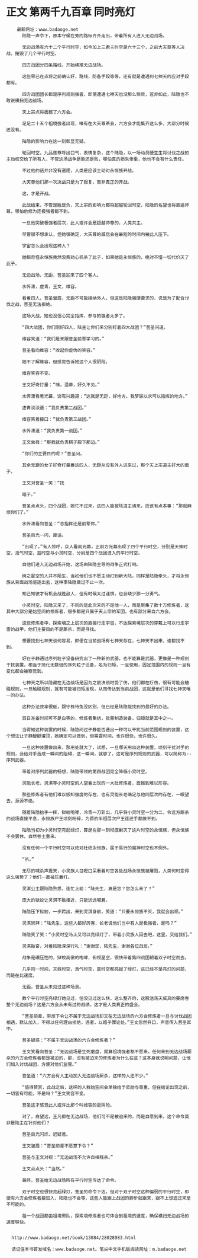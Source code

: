 # 正文 第两千九百章 同时亮灯
        最新网址：www.badaoge.net
          陆隐一声令下，原本守候在旁的路标齐齐走出，带着所有人进入无边战场。
      
          无边战场有六十二个平行时空，如今加上三君主时空是六十三个，之前大天尊等人决战，摧毁了几个平行时空。
      
          四方战团分四条路线，开始横推无边战场。
      
          这些早已在点将之前确认好，路线，防备手段等等，还有就是遭遇到七神天的应对手段都有。
      
          四方战团团长都是序列规则强者，即便遭遇七神天也没那么快败，若非如此，陆隐也不敢说横扫无边战场。
      
          天上宗点将震撼了六方会。
      
          足足二十五个祖境强者出现，唯有在大天尊茶会，六方会才能集齐这么多，大部分时候还没有。
      
          陆隐的影响力在这一刻彰显无疑。
      
          轮回时空，九品莲尊呼出口气，表情复杂，这个陆隐，以一场动员硬生生将讨伐之战的主动权交给了所有人，不管这场战争是胜还是败，哪怕真的损失惨重，他也不会有什么责任。
      
          不过他的话并非没有道理，人类是应该主动对永恒族开战。
      
          大天尊他们那一次决战只是为了报复，而非真正的开战。
      
          这，才是开战。
      
          此战结束，不管是胜是负，天上宗的影响力都将超越轮回时空，陆隐的名望也将直逼师尊，哪怕他修为连极强者都不到。
      
          一旦他突破极强者层次，此人或许会是超越师尊的，人类共主。
      
          尽管很不想承认，但她很确定，大天尊的威信会在最短的时间内被此人压下。
      
          宇宙怎么会出现这种人？
      
          她都奇怪永恒族竟然没费劲心机杀了此子，如果她是永恒族的，绝对不惜一切代价灭了此子。
      
          无边战场，无距，菩圣迎来了四个客人。
      
          水传潇，虚青，王文，维容。
      
          看着四人，菩圣皱眉，无距不可能接纳外人，但这是陆隐强硬要求的，说是为了配合讨伐之战，菩圣无法拒绝。
      
          这场大战，她也没信心完全指挥，参与的强者太多了。
      
          “四大战团，你们刚好四人，陆主让你们来分别盯着四大战团？”菩圣问道。
      
          维容笑道：“我们是来跟菩圣前辈学习的。”
      
          菩圣看向维容：“收起你虚伪的笑容。”
      
          她不了解维容，但感觉告诉她这个人很阴险。
      
          维容笑容不变。
      
          王文好奇打量：“咦，温蒂，好久不见。”
      
          水传潇看着光幕，饶有兴趣道：“这就是无距，好地方，我梦寐以求可以指挥的地方。”
      
          虚青淡淡道：“我负责第二战团。”
      
          维容笑着接口：“我负责第三战团。”
      
          水传潇道：“我负责第一战团。”
      
          王文耸肩：“那我就负责棋子殿下那边。”
      
          “你们的主要目的呢？”菩圣问。
      
          其余无距的女子好奇打量着这四人，无距从没有外人进来过，那个天上宗道主好大的面子。
      
          王文对菩圣一笑：“找
      
          暗子。”
      
          菩圣点点头，四个战团，她忙不过来，这四人能被陆道主请来，应该有点本事：“那就麻烦你们了。”
      
          水传潇看向菩圣：“总指挥还是前辈你。”
      
          菩圣目光一闪，废话。
      
          “出现了。”有人惊呼，众人看向光幕，正前方光幕出现了四个平行时空，分别是天蛛时空，浩气时空，蓝时空与小灵时空，分别是四个战团进入的平行时空。
      
          自他们进入无边战场开始，这场由陆隐主导的战争正式打响。
      
          树之星空的人并不陌生，当初他们也不愿主动打到新大陆，同样是陆隐牵头，才将永恒族从背面战场驱逐出去，这种事陆隐做过不止一次。
      
          知己知彼才有机会战胜敌人，但有时候太过谨慎，也会缺少那一分勇气。
      
          小灵时空，陆隐又来了，不同的是此次来的不是他一人，而是聚集了数十万修炼者，这其中大部分是始空间的修炼者，很多都是只属于天上宗的军团，也有部分来自六方会。
      
          这些修炼者中，探索境之上层次的直接行走宇宙，不达探索境层次的穿戴上可以行走宇宙的战甲，他们主要目的不是厮杀，而是寻找。
      
          想要找到七神天谈何容易，即便在当前战场有七神天存在，七神天不出来，谁都找不到。
      
          好在子静通过序列粒子设备研究出了一种新的武器，也不能算是武器，更像是一种规则干扰装置，相当于简化无数倍的序列粒子设备，名为归矩，一旦使用，固定范围内的规则一旦有变化都会被察觉到。
      
          七神天之所以隐藏在无边战场是因为之前决战时受了伤，他们都在疗伤，很有可能会触碰规则，一旦触碰规则，就有可能被归矩发现，从而传达到当前战团，这就是他们寻找七神天唯一的办法。
      
          这种办法效率很低，跟守株待兔没区别，但已经是陆隐能找到的最好的办法。
      
          百日准备时间可不是白等的，修炼者集结，批量制造装备，归矩就是其中之一。
      
          当得知这种装置的时候，陆隐问过子静能否造出一种可以干扰当前范围规则的装置，这个想法让子静醍醐灌顶，她确定可以做到，但需要时间，也许很快，也许很久。
      
          一旦这种装置做出来，那用处就大了，试想，一旦哪天用出这种装置，顷刻干扰对手的规则，会给对手造成一瞬间的阻碍，这一瞬间，就够了，这可是序列规则的武器，可以简称为--序列武器。
      
          带着对序列武器的畅想，陆隐带领的第四战团完全降临小灵时空。
      
          灵能长老，灵淇等小灵时空的人望着出现的一大批修炼者，震撼到难以形容。
      
          那些修炼者有他们难以感知强度的存在，也有灵能长老确定与他同层次的存在，一眼望去，源源不绝。
      
          随着陆隐抬手一挥，狱蛟咆哮，冷青一刀斩出，几乎将小灵时空一分为二，令远方厮杀的战场直接平息，永恒族尸王顷刻粉碎，为首的半祖层次尸王连还手都做不到。
      
          陆隐当初为小灵时空亮起绿灯，算是在那一刻彻底剿灭了这片时空的永恒族，但永恒族不会罢休，自然卷土重来。
      
          没有任何一个平行时空可以绝对杜绝永恒族，属于易行的腐神时空也不例外。
      
          “杀。”
      
          无尽的喊杀声震天，小灵族人目瞪口呆看着时空各处战场永恒族被屠戮，人类何时变得这么强势了？他们一直被压着打。
      
          灵淇公主跟陆隐熟悉，连忙上前：“陆先生，真是您？您怎么来了？”
      
          庞大的狱蛟让灵淇不敢接近，只能远远喊着。
      
          陆隐压下狱蛟，一步跨出，来到灵淇身前，笑道：“只要永恒族不灭，我就会出现。”
      
          灵淇崇拜：“陆先生，这些人都好厉害，长老说他们当中有人是极强者，是吗？”
      
          陆隐笑了笑：“小灵时空马上又可以亮绿灯了，带着小灵族人回去吧，这里，交给我们。”
      
          灵淇振奋，对着陆隐深深行礼：“谢谢您，陆先生，谢谢各位战友。”
      
          战争是碾压性的，狱蛟高傲的咆哮，俯视星空，很快带着第四战团朝着双子时空而去。
      
          几乎同一时间，天蛛时空，浩气时空，蓝时空都亮起了绿灯，这已经不是亮灯的问题，而是在比速度。
      
          无距，菩圣从未见过这种场景。
      
          数个平行时空亮绿灯她见过，但没见过这么快，这么整齐的，这股浩荡天威真的要席卷整个无边战场？这是六方会从未有过的战绩，这才是人类真正的盛会。
      
          “菩圣前辈，麻烦下令让不属于无边战场却又在无边战场的六方会修炼者一旦与讨伐战团相遇，默认加入，不得以任何理由拒绝，违者，以暗子罪论处。”王文忽然开口，声音传入菩圣耳中。
      
          菩圣疑惑：“不属于无边战场的六方会修炼者？”
      
          王文笑看向菩圣：“无边战场是生死磨盘，就算祖境强者都不愿来，任何来到无边战场厮杀的六方会修炼者都是被迫的，那，没有被迫来的修炼者为什么在这？这本身就说明问题，让他们加入讨伐战团，方便对他们监管。”
      
          菩圣道：“六方会有人主动加入无边战场厮杀，这样的人还不少。”
      
          “值得赞赏，此战之后，这样的人我始空间会单独给予奖励与尊重，但在结论出现之前，一切皆有可能，不是吗？”王文笑容不变。
      
          菩圣这才感觉此人或许比那个叫维容的更阴险。
      
          对了，白望远，王凡都在无边战场，他们可不是被迫来的，而是自愿到来，这个命令莫非是陆主在针对他们？
      
          菩圣目光闪烁，迟疑着。
      
          王文皱眉：“菩圣前辈不愿意下令？”
      
          菩圣与王文对视：“无边战场不允许自相残杀。”
      
          王文点点头：“当然。”
      
          最终，菩圣给无边战场所有平行时空传达了命令。
      
          双子时空也很快亮起绿灯，菩圣的命令下达，但对于双子时空这种偏弱的平行时空，即便有六方会修炼者要加入，陆隐也不会等，这些人能跟上战团的脚步就跟来，跟不上想追过来是不可能的。
      
          每一个战团都由祖境带队，探索境修炼者也可体会到祖境的速度，确保横扫无边战场的速度够快。
      
      
      http://www.badaoge.net/book/13084/28028983.html
      
      请记住本书首发域名：www.badaoge.net。笔尖中文手机版阅读网址：m.badaoge.net